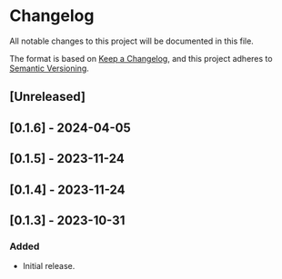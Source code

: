 # Changelog

All notable changes to this project will be documented in this file.

The format is based on [Keep a Changelog](https://keepachangelog.com/en/1.0.0/),
and this project adheres to [Semantic Versioning](https://semver.org/spec/v2.0.0.html).

## [Unreleased]

## [0.1.6] - 2024-04-05

## [0.1.5] - 2023-11-24

## [0.1.4] - 2023-11-24

## [0.1.3] - 2023-10-31

### Added
- Initial release.
